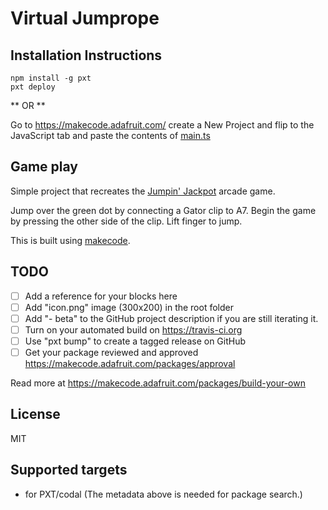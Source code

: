 # Virtual Jumprope

## Installation Instructions
```
npm install -g pxt
pxt deploy
```
** OR **

Go to https://makecode.adafruit.com/ create a New Project and flip to the JavaScript tab and paste the contents of [main.ts](./main.ts)

## Game play
Simple project that recreates the [Jumpin' Jackpot](https://www.bandainamco-am.com/game.php?gameid=7) arcade game.

Jump over the green dot by connecting a Gator clip to A7.  Begin the game by pressing the other side of the clip.  Lift finger to jump.

This is built using [makecode](https://makecode.adafruit.com).





## TODO

- [ ] Add a reference for your blocks here
- [ ] Add "icon.png" image (300x200) in the root folder
- [ ] Add "- beta" to the GitHub project description if you are still iterating it.
- [ ] Turn on your automated build on https://travis-ci.org
- [ ] Use "pxt bump" to create a tagged release on GitHub
- [ ] Get your package reviewed and approved https://makecode.adafruit.com/packages/approval

Read more at https://makecode.adafruit.com/packages/build-your-own

## License

MIT

## Supported targets

* for PXT/codal
(The metadata above is needed for package search.)

